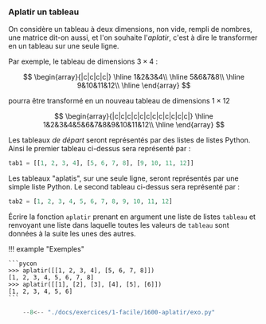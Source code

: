 

### Aplatir un tableau 


On considère un tableau à deux dimensions, non vide, rempli de nombres, une matrice dit-on aussi, et l'on souhaite l'*aplatir*, c'est à dire le transformer en un tableau sur une seule ligne.

Par exemple, le tableau de dimensions $3 \times 4$ :

$$
\begin{array}{|c|c|c|c|}
\hline
1&2&3&4\\
\hline
5&6&7&8\\
\hline
9&10&11&12\\
\hline
\end{array}
$$

pourra être transformé en un nouveau tableau de dimensions $1 \times 12$

$$
\begin{array}{|c|c|c|c|c|c|c|c|c|c|c|c|}
\hline
1&2&3&4&5&6&7&8&9&10&11&12\\
\hline
\end{array}
$$

Les tableaux *de départ* seront représentés par des listes de listes Python. Ainsi le premier tableau ci-dessus sera représenté par :

```python
tab1 = [[1, 2, 3, 4], [5, 6, 7, 8], [9, 10, 11, 12]]
```

Les tableaux "aplatis",  sur une seule ligne, seront représentés par une simple liste Python. Le second tableau ci-dessus sera représenté par :

```python
tab2 = [1, 2, 3, 4, 5, 6, 7, 8, 9, 10, 11, 12]
```
Écrire la fonction `aplatir` prenant en argument une liste de listes `tableau` et renvoyant une liste dans laquelle toutes les valeurs de `tableau` sont données à la suite les unes des autres.

!!! example "Exemples"

    ```pycon
    >>> aplatir([[1, 2, 3, 4], [5, 6, 7, 8]])
    [1, 2, 3, 4, 5, 6, 7, 8]
    >>> aplatir([[1], [2], [3], [4], [5], [6]])
    [1, 2, 3, 4, 5, 6]
    ```


```python
    --8<-- "./docs/exercices/1-facile/1600-aplatir/exo.py"
```
